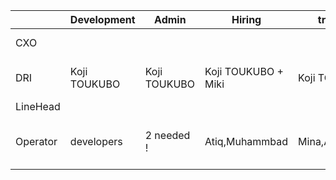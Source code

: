 |          | Development  | Admin        | Hiring              | transcription      | Editors       | Payment                |
|----------|--------------|--------------|---------------------|--------------------|---------------|------------------------|
| CXO      |              |              |                     |                    |               | Naoki Nishida          |
| DRI      | Koji TOUKUBO | Koji TOUKUBO | Koji TOUKUBO + Miki | Koji TOUKUBO       | Takumi + Koji | Masaki + Koji + takuji |
| LineHead |              |              |                     |                    |               |                        |
| Operator | developers   | 2 needed !   | Atiq,Muhammbad      | Mina,Atiq,Muhammad | 2 needed!     | Rie Moore ( japanese ) |